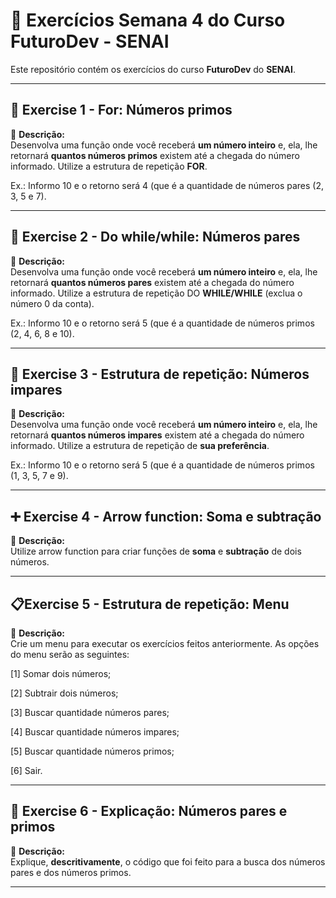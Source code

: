 # 🚀 Exercícios Semana 4 do Curso **FuturoDev** - SENAI

Este repositório contém os exercícios do curso **FuturoDev** do **SENAI**.

---

## 🔢 **Exercise 1 - For: Números primos**
📌 **Descrição:**  
Desenvolva uma função onde você receberá **um número inteiro** e, ela, lhe retornará **quantos números primos** existem até a chegada do número informado. Utilize a estrutura de repetição **FOR**.

Ex.: Informo 10 e o retorno será 4 (que é a quantidade de números pares (2, 3, 5 e 7).

---

## 🔄 **Exercise 2 - Do while/while: Números pares**
📌 **Descrição:**  
Desenvolva uma função onde você receberá **um número inteiro** e, ela, lhe retornará **quantos números pares** existem até a chegada do número informado. Utilize a estrutura de repetição DO **WHILE/WHILE** (exclua o número 0 da conta).

Ex.: Informo 10 e o retorno será 5 (que é a quantidade de números primos (2, 4, 6, 8 e 10).

---

## 🔁 **Exercise 3 - Estrutura de repetição: Números impares**
📌 **Descrição:**  
Desenvolva uma função onde você receberá **um número inteiro** e, ela, lhe retornará **quantos números impares** existem até a chegada do número informado. Utilize a estrutura de repetição de **sua preferência**.

Ex.: Informo 10 e o retorno será 5 (que é a quantidade de números primos (1, 3, 5, 7 e 9).

---

## ➕ **Exercise 4 - Arrow function: Soma e subtração**
📌 **Descrição:**  
Utilize arrow function para criar funções de **soma** e **subtração** de dois números.

---

## 📋**Exercise 5 - Estrutura de repetição: Menu**
📌 **Descrição:**  
Crie um menu para executar os exercícios feitos anteriormente. As opções do menu serão as seguintes:

[1] Somar dois números;

[2] Subtrair dois números;

[3] Buscar quantidade números pares;

[4] Buscar quantidade números impares;

[5] Buscar quantidade números primos;

[6] Sair.

---

## 🧠 **Exercise 6 - Explicação: Números pares e primos**
📌 **Descrição:**  
Explique, **descritivamente**, o código que foi feito para a busca dos números pares e dos números primos.

---
